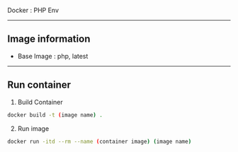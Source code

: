 Docker : PHP Env
***
## Image information
- Base Image : php, latest
***
## Run container
1. Build Container

```bash
docker build -t (image name) .
```

2. Run image

```bash
docker run -itd --rm --name (container image) (image name)
```